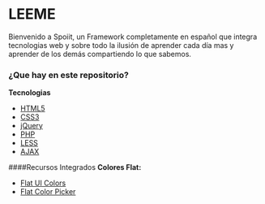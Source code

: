 # LEEME #

Bienvenido a Spoiit, un Framework completamente en español que integra tecnologias web  y sobre todo la ilusión de aprender cada día mas y aprender de los demás compartiendo 
lo que sabemos.

### ¿Que hay en este repositorio? ###
**Tecnologias**
* [HTML5](http://www.html5rocks.com/es/)
* [CSS3](http://www.w3schools.com/css/css3_intro.asp)
* [jQuery](http://jquery.com/)
* [PHP](http://php.net/manual/es/)
* [LESS](http://lesscss.org/)
* [AJAX](http://www.w3schools.com/ajax/)

####Recursos Integrados
**Colores Flat:**
* [Flat UI Colors](http://flatuicolors.com/)
* [Flat Color Picker](http://www.flatuicolorpicker.com/)